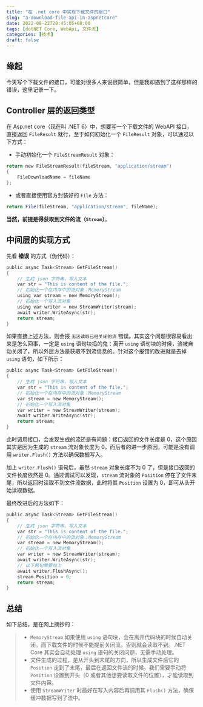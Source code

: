 ```yaml
---
title: "在 .net core 中实现下载文件的接口"
slug: "a-download-file-api-in-aspnetcore"
date: 2022-08-22T20:45:05+08:00
tags: [dotNET Core, WebApi, 文件流]
categories: [技术]
draft: false
---
```


## 缘起
今天写个下载文件的接口，可能对很多人来说很简单，但是我却遇到了这样那样的错误，这里记录一下。



## Controller 层的返回类型
在 Asp.net core（现在叫 .NET 6）中，想要写一个下载文件的 WebAPI 接口，直接返回 `FileResult` 就行，至于如何初始化一个 `FileResult` 对象，可以通过以下方式：
- 手动初始化一个 `FileStreamResult` 对象：
``` c sharp
return new FileStreamResult(fileStream, "application/stream")
{
    FileDownloadName = fileName
};
```
- 或者直接使用官方封装好的 `File` 方法：
``` csharp
return File(fileStream, "application/stream", fileName);
```

**当然，前提是得获取到文件的流（`Stream`）**。



## 中间层的实现方式
先看 **错误** 的方式（伪代码）：
``` c sharp
public async Task<Stream> GetFileStream() 
{
    // 生成 json 字符串，写入文本
    var str = "This is content of the file.";
    // 初始化一个在内存中的流对象：MemoryStream
    using var stream = new MemoryStream();
    // 初始化一个写入流对象
    using var writer = new StreamWriter(stream);
    await writer.WriteAsync(str);
    return stream;
}
```

如果直接上述方法，则会报 `无法读取已经关闭的流` 错误。其实这个问题很容易看出来是怎么回事，一定是 `using` 语句块捣的鬼：离开 `using` 语句块的时候，流被自动关闭了，所以外层方法是获取不到流信息的。针对这个报错的改进就是去掉 `using` 语句，如下所示：

``` c sharp
public async Task<Stream> GetFileStream() 
{
    // 生成 json 字符串，写入文本
    var str = "This is content of the file.";
    // 初始化一个在内存中的流对象：MemoryStream
    var stream = new MemoryStream();
    // 初始化一个写入流对象
    var writer = new StreamWriter(stream);
    await writer.WriteAsync(str);
    return stream;
}
```
此时调用接口，会发现生成的流还是有问题：接口返回的文件长度是 0，这个原因其实是因为生成的 `stream` 流对象长度为 0，而后者的进一步原因，可能是没有调用 `writer.Flush()` 方法以确保数据写入。

加上 `writer.Flush()` 语句后，虽然 `stream` 对象长度不为 0 了，但是接口返回的文件长度依然是 0。通过调试可以发现，`stream` 流对象的 `Position` 停在了文件末尾，所以返回时读取不到文件流数据，此时将其 `Position` 设置为 0，即可从头开始读取数据。

最终改进后的方法如下：
``` c sharp
public async Task<Stream> GetFileStream() 
{
    // 生成 json 字符串，写入文本
    var str = "This is content of the file.";
    // 初始化一个在内存中的流对象：MemoryStream
    var stream = new MemoryStream();
    // 初始化一个写入流对象
    var writer = new StreamWriter(stream);
    await writer.WriteAsync(str);
    // 以下两句需要加上
    await writer.FlushAsync();
    stream.Position = 0;
    return stream;
}
```



## 总结

如下总结，是在网上摘抄的：

> - `MemoryStream` 如果使用 `using` 语句块，会在离开代码块的时候自动关闭。而下载文件的时候不能提前关闭流，否则就会读取不到。.NET Core 其实会自动处理 `using` 语句的关闭问题，无需手动处理。
> - 文件生成的过程，是从开头到末尾的方向，所以生成文件后它的 `Position` 走到了末尾，最后在返回文件流的时候，我们需要手动将 `Position` 设置到开头（0 或者其他想要读取文件的位置），才能读取到文件内容。
> - 使用 `StreamWriter` 时最好在写入内容后再调用其 `Flush()` 方法，确保缓冲数据写到了流中。
